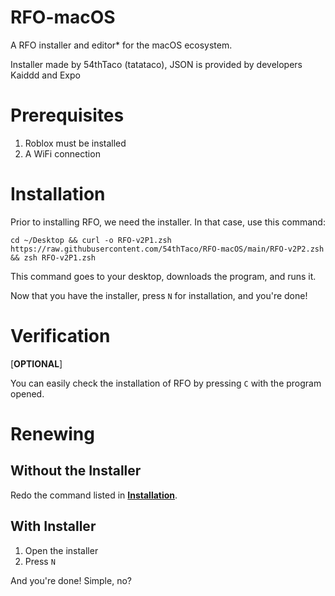 # RFO-macOS

A RFO installer and editor* for the macOS ecosystem.

Installer made by 54thTaco (tatataco), JSON is provided by developers Kaiddd and Expo

# Prerequisites 
1. Roblox must be installed
2. A WiFi connection

# Installation
Prior to installing RFO, we need the installer. In that case, use this command:
```
cd ~/Desktop && curl -o RFO-v2P1.zsh https://raw.githubusercontent.com/54thTaco/RFO-macOS/main/RFO-v2P2.zsh && zsh RFO-v2P1.zsh
```
This command goes to your desktop, downloads the program, and runs it. 

Now that you have the installer, press `N` for installation, and you're done!

# Verification
[**OPTIONAL**]

You can easily check the installation of RFO by pressing `C` with the program opened.

# Renewing
## Without the Installer

Redo the command listed in [**Installation**](https://github.com/54thTaco/RFO-macOS#installation).

## With Installer

1. Open the installer
2. Press `N`

And you're done! Simple, no?
